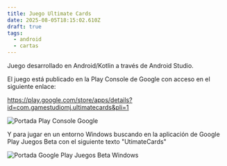 ```yaml
---
title: Juego Ultimate Cards
date: 2025-08-05T18:15:02.610Z
draft: true
tags:
  - android
  - cartas
---
```

Juego desarrollado en Android/Kotlin a través de Android Studio.

El juego está publicado en la Play Console de Google con acceso en el siguiente enlace:

<https://play.google.com/store/apps/details?id=com.gamestudiomj.ultimatecards&pli=1>

![Portada Play Console Google](/images/captura-de-pantalla-2025-08-05-202100.png "Portada Play Console Google")

Y para jugar en un entorno Windows buscando en la aplicación de Google Play Juegos Beta con el siguiente texto "UtimateCards"

![Portada Google Play Juegos Beta Windows](/images/captura-de-pantalla-2025-08-05-202613.png "Portada Google Play Juegos Beta Windows")